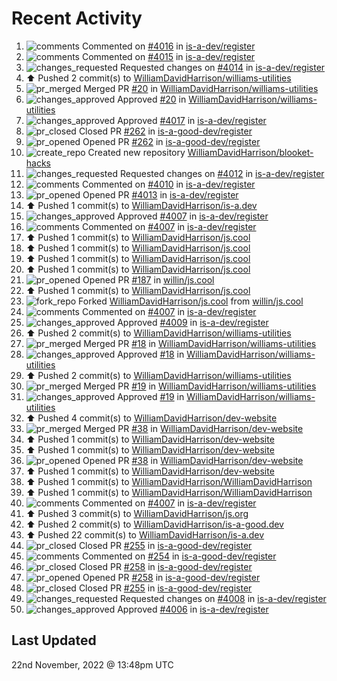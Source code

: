 # Recent Activity

<!--RECENT_ACTIVITY:start-->
1. ![comments](https://cdn.jsdelivr.net/gh/Readme-Workflows/Readme-Icons@main/icons/octicons/Comment.svg) Commented on [#4016](https://github.com/is-a-dev/register/pull/4016#issuecomment-1323248476) in [is-a-dev/register](https://github.com/is-a-dev/register)
2. ![comments](https://cdn.jsdelivr.net/gh/Readme-Workflows/Readme-Icons@main/icons/octicons/Comment.svg) Commented on [#4015](https://github.com/is-a-dev/register/pull/4015#issuecomment-1323248322) in [is-a-dev/register](https://github.com/is-a-dev/register)
3. ![changes_requested](https://cdn.jsdelivr.net/gh/Readme-Workflows/Readme-Icons@main/icons/octicons/RequestedChanges.svg) Requested changes on [#4014](https://github.com/is-a-dev/register/pull/4014#pullrequestreview-1189533369) in [is-a-dev/register](https://github.com/is-a-dev/register)
4. ⬆️ Pushed 2 commit(s) to [WilliamDavidHarrison/williams-utilities](https://github.com/WilliamDavidHarrison/williams-utilities)
5. ![pr_merged](https://cdn.jsdelivr.net/gh/Readme-Workflows/Readme-Icons@main/icons/octicons/PullRequestMerged.svg) Merged PR [#20](https://github.com/WilliamDavidHarrison/williams-utilities/pull/20) in [WilliamDavidHarrison/williams-utilities](https://github.com/WilliamDavidHarrison/williams-utilities)
6. ![changes_approved](https://cdn.jsdelivr.net/gh/Readme-Workflows/Readme-Icons@main/icons/octicons/ApprovedChanges.svg) Approved [#20](https://github.com/WilliamDavidHarrison/williams-utilities/pull/20#pullrequestreview-1189529806) in [WilliamDavidHarrison/williams-utilities](https://github.com/WilliamDavidHarrison/williams-utilities)
7. ![changes_approved](https://cdn.jsdelivr.net/gh/Readme-Workflows/Readme-Icons@main/icons/octicons/ApprovedChanges.svg) Approved [#4017](https://github.com/is-a-dev/register/pull/4017#pullrequestreview-1189417965) in [is-a-dev/register](https://github.com/is-a-dev/register)
8. ![pr_closed](https://cdn.jsdelivr.net/gh/Readme-Workflows/Readme-Icons@main/icons/octicons/PullRequestClosed.svg) Closed PR [#262](https://github.com/is-a-good-dev/register/pull/262) in [is-a-good-dev/register](https://github.com/is-a-good-dev/register)
9. ![pr_opened](https://cdn.jsdelivr.net/gh/Readme-Workflows/Readme-Icons@main/icons/octicons/PullRequestOpened.svg) Opened PR [#262](https://github.com/is-a-good-dev/register/pull/262) in [is-a-good-dev/register](https://github.com/is-a-good-dev/register)
10. ![create_repo](https://cdn.jsdelivr.net/gh/Readme-Workflows/Readme-Icons@main/icons/octicons/Repository.svg) Created new repository [WilliamDavidHarrison/blooket-hacks](https://github.com/WilliamDavidHarrison/blooket-hacks)
11. ![changes_requested](https://cdn.jsdelivr.net/gh/Readme-Workflows/Readme-Icons@main/icons/octicons/RequestedChanges.svg) Requested changes on [#4012](https://github.com/is-a-dev/register/pull/4012#pullrequestreview-1189115582) in [is-a-dev/register](https://github.com/is-a-dev/register)
12. ![comments](https://cdn.jsdelivr.net/gh/Readme-Workflows/Readme-Icons@main/icons/octicons/Comment.svg) Commented on [#4010](https://github.com/is-a-dev/register/pull/4010#issuecomment-1322853302) in [is-a-dev/register](https://github.com/is-a-dev/register)
13. ![pr_opened](https://cdn.jsdelivr.net/gh/Readme-Workflows/Readme-Icons@main/icons/octicons/PullRequestOpened.svg) Opened PR [#4013](https://github.com/is-a-dev/register/pull/4013) in [is-a-dev/register](https://github.com/is-a-dev/register)
14. ⬆️ Pushed 1 commit(s) to [WilliamDavidHarrison/is-a.dev](https://github.com/WilliamDavidHarrison/is-a.dev)
15. ![changes_approved](https://cdn.jsdelivr.net/gh/Readme-Workflows/Readme-Icons@main/icons/octicons/ApprovedChanges.svg) Approved [#4007](https://github.com/is-a-dev/register/pull/4007#pullrequestreview-1187782008) in [is-a-dev/register](https://github.com/is-a-dev/register)
16. ![comments](https://cdn.jsdelivr.net/gh/Readme-Workflows/Readme-Icons@main/icons/octicons/Comment.svg) Commented on [#4007](https://github.com/is-a-dev/register/pull/4007#discussion_r1027695490) in [is-a-dev/register](https://github.com/is-a-dev/register)
17. ⬆️ Pushed 1 commit(s) to [WilliamDavidHarrison/js.cool](https://github.com/WilliamDavidHarrison/js.cool)
18. ⬆️ Pushed 1 commit(s) to [WilliamDavidHarrison/js.cool](https://github.com/WilliamDavidHarrison/js.cool)
19. ⬆️ Pushed 1 commit(s) to [WilliamDavidHarrison/js.cool](https://github.com/WilliamDavidHarrison/js.cool)
20. ⬆️ Pushed 1 commit(s) to [WilliamDavidHarrison/js.cool](https://github.com/WilliamDavidHarrison/js.cool)
21. ![pr_opened](https://cdn.jsdelivr.net/gh/Readme-Workflows/Readme-Icons@main/icons/octicons/PullRequestOpened.svg) Opened PR [#187](https://github.com/willin/js.cool/pull/187) in [willin/js.cool](https://github.com/willin/js.cool)
22. ⬆️ Pushed 1 commit(s) to [WilliamDavidHarrison/js.cool](https://github.com/WilliamDavidHarrison/js.cool)
23. ![fork_repo](https://cdn.jsdelivr.net/gh/Readme-Workflows/Readme-Icons@main/icons/octicons/ForkedRepository.svg) Forked [WilliamDavidHarrison/js.cool](https://github.com/WilliamDavidHarrison/js.cool) from [willin/js.cool](https://github.com/willin/js.cool)
24. ![comments](https://cdn.jsdelivr.net/gh/Readme-Workflows/Readme-Icons@main/icons/octicons/Comment.svg) Commented on [#4007](https://github.com/is-a-dev/register/pull/4007#discussion_r1027661500) in [is-a-dev/register](https://github.com/is-a-dev/register)
25. ![changes_approved](https://cdn.jsdelivr.net/gh/Readme-Workflows/Readme-Icons@main/icons/octicons/ApprovedChanges.svg) Approved [#4009](https://github.com/is-a-dev/register/pull/4009#pullrequestreview-1187695212) in [is-a-dev/register](https://github.com/is-a-dev/register)
26. ⬆️ Pushed 2 commit(s) to [WilliamDavidHarrison/williams-utilities](https://github.com/WilliamDavidHarrison/williams-utilities)
27. ![pr_merged](https://cdn.jsdelivr.net/gh/Readme-Workflows/Readme-Icons@main/icons/octicons/PullRequestMerged.svg) Merged PR [#18](https://github.com/WilliamDavidHarrison/williams-utilities/pull/18) in [WilliamDavidHarrison/williams-utilities](https://github.com/WilliamDavidHarrison/williams-utilities)
28. ![changes_approved](https://cdn.jsdelivr.net/gh/Readme-Workflows/Readme-Icons@main/icons/octicons/ApprovedChanges.svg) Approved [#18](https://github.com/WilliamDavidHarrison/williams-utilities/pull/18#pullrequestreview-1187693559) in [WilliamDavidHarrison/williams-utilities](https://github.com/WilliamDavidHarrison/williams-utilities)
29. ⬆️ Pushed 2 commit(s) to [WilliamDavidHarrison/williams-utilities](https://github.com/WilliamDavidHarrison/williams-utilities)
30. ![pr_merged](https://cdn.jsdelivr.net/gh/Readme-Workflows/Readme-Icons@main/icons/octicons/PullRequestMerged.svg) Merged PR [#19](https://github.com/WilliamDavidHarrison/williams-utilities/pull/19) in [WilliamDavidHarrison/williams-utilities](https://github.com/WilliamDavidHarrison/williams-utilities)
31. ![changes_approved](https://cdn.jsdelivr.net/gh/Readme-Workflows/Readme-Icons@main/icons/octicons/ApprovedChanges.svg) Approved [#19](https://github.com/WilliamDavidHarrison/williams-utilities/pull/19#pullrequestreview-1187693017) in [WilliamDavidHarrison/williams-utilities](https://github.com/WilliamDavidHarrison/williams-utilities)
32. ⬆️ Pushed 4 commit(s) to [WilliamDavidHarrison/dev-website](https://github.com/WilliamDavidHarrison/dev-website)
33. ![pr_merged](https://cdn.jsdelivr.net/gh/Readme-Workflows/Readme-Icons@main/icons/octicons/PullRequestMerged.svg) Merged PR [#38](https://github.com/WilliamDavidHarrison/dev-website/pull/38) in [WilliamDavidHarrison/dev-website](https://github.com/WilliamDavidHarrison/dev-website)
34. ⬆️ Pushed 1 commit(s) to [WilliamDavidHarrison/dev-website](https://github.com/WilliamDavidHarrison/dev-website)
35. ⬆️ Pushed 1 commit(s) to [WilliamDavidHarrison/dev-website](https://github.com/WilliamDavidHarrison/dev-website)
36. ![pr_opened](https://cdn.jsdelivr.net/gh/Readme-Workflows/Readme-Icons@main/icons/octicons/PullRequestOpened.svg) Opened PR [#38](https://github.com/WilliamDavidHarrison/dev-website/pull/38) in [WilliamDavidHarrison/dev-website](https://github.com/WilliamDavidHarrison/dev-website)
37. ⬆️ Pushed 1 commit(s) to [WilliamDavidHarrison/dev-website](https://github.com/WilliamDavidHarrison/dev-website)
38. ⬆️ Pushed 1 commit(s) to [WilliamDavidHarrison/WilliamDavidHarrison](https://github.com/WilliamDavidHarrison/WilliamDavidHarrison)
39. ⬆️ Pushed 1 commit(s) to [WilliamDavidHarrison/WilliamDavidHarrison](https://github.com/WilliamDavidHarrison/WilliamDavidHarrison)
40. ![comments](https://cdn.jsdelivr.net/gh/Readme-Workflows/Readme-Icons@main/icons/octicons/Comment.svg) Commented on [#4007](https://github.com/is-a-dev/register/pull/4007#discussion_r1027386169) in [is-a-dev/register](https://github.com/is-a-dev/register)
41. ⬆️ Pushed 3 commit(s) to [WilliamDavidHarrison/js.org](https://github.com/WilliamDavidHarrison/js.org)
42. ⬆️ Pushed 2 commit(s) to [WilliamDavidHarrison/is-a-good.dev](https://github.com/WilliamDavidHarrison/is-a-good.dev)
43. ⬆️ Pushed 22 commit(s) to [WilliamDavidHarrison/is-a.dev](https://github.com/WilliamDavidHarrison/is-a.dev)
44. ![pr_closed](https://cdn.jsdelivr.net/gh/Readme-Workflows/Readme-Icons@main/icons/octicons/PullRequestClosed.svg) Closed PR [#255](https://github.com/is-a-good-dev/register/pull/255) in [is-a-good-dev/register](https://github.com/is-a-good-dev/register)
45. ![comments](https://cdn.jsdelivr.net/gh/Readme-Workflows/Readme-Icons@main/icons/octicons/Comment.svg) Commented on [#254](https://github.com/is-a-good-dev/register/pull/254#issuecomment-1321258974) in [is-a-good-dev/register](https://github.com/is-a-good-dev/register)
46. ![pr_closed](https://cdn.jsdelivr.net/gh/Readme-Workflows/Readme-Icons@main/icons/octicons/PullRequestClosed.svg) Closed PR [#258](https://github.com/is-a-good-dev/register/pull/258) in [is-a-good-dev/register](https://github.com/is-a-good-dev/register)
47. ![pr_opened](https://cdn.jsdelivr.net/gh/Readme-Workflows/Readme-Icons@main/icons/octicons/PullRequestOpened.svg) Opened PR [#258](https://github.com/is-a-good-dev/register/pull/258) in [is-a-good-dev/register](https://github.com/is-a-good-dev/register)
48. ![pr_closed](https://cdn.jsdelivr.net/gh/Readme-Workflows/Readme-Icons@main/icons/octicons/PullRequestClosed.svg) Closed PR [#255](https://github.com/is-a-good-dev/register/pull/255) in [is-a-good-dev/register](https://github.com/is-a-good-dev/register)
49. ![changes_requested](https://cdn.jsdelivr.net/gh/Readme-Workflows/Readme-Icons@main/icons/octicons/RequestedChanges.svg) Requested changes on [#4008](https://github.com/is-a-dev/register/pull/4008#pullrequestreview-1187329167) in [is-a-dev/register](https://github.com/is-a-dev/register)
50. ![changes_approved](https://cdn.jsdelivr.net/gh/Readme-Workflows/Readme-Icons@main/icons/octicons/ApprovedChanges.svg) Approved [#4006](https://github.com/is-a-dev/register/pull/4006#pullrequestreview-1187329054) in [is-a-dev/register](https://github.com/is-a-dev/register)
<!--RECENT_ACTIVITY:end-->

## Last Updated
<!--RECENT_ACTIVITY:last_update-->
22nd November, 2022 @ 13:48pm UTC
<!--RECENT_ACTIVITY:last_update_end-->
